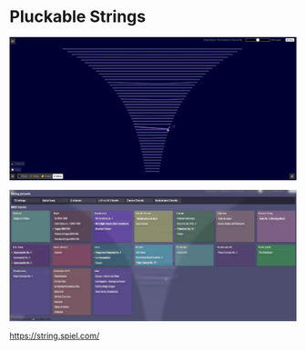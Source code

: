 
# Pluckable Strings


![](../_asset/2024-12-19-stringsound-20241219173600.jpg)

![](../_asset/2024-12-19-stringsound-20241219173609.jpg)

https://string.spiel.com/

